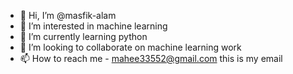 - 👋 Hi, I’m @masfik-alam 
- 👀 I’m interested in machine learning
- 🌱 I’m currently learning python
- 💞️ I’m looking to collaborate on machine learning work
- 📫 How to reach me - mahee33552@gmail.com this is my email

<!---
masfik-alam/masfik-alam is a ✨ special ✨ repository because its `README.md` (this file) appears on your GitHub profile.
You can click the Preview link to take a look at your changes.
--->
